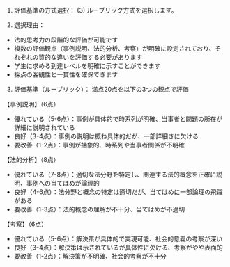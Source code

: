 1. 評価基準の方式選択：
(3) ルーブリック方式を選択します。

2. 選択理由：
- 法的思考力の段階的な評価が可能です
- 複数の評価観点（事例説明、法的分析、考察）が明確に設定されており、それぞれの質的な違いを評価する必要があります
- 学生に求める到達レベルを明確に示すことができます
- 採点の客観性と一貫性を確保できます

3. 評価基準（ルーブリック）：
満点20点を以下の3つの観点で評価

【事例説明】（6点）
- 優れている（5-6点）：事例が具体的で時系列が明確、当事者と問題の所在が詳細に説明されている
- 良好（3-4点）：事例の説明は概ね具体的だが、一部詳細さに欠ける
- 要改善（1-2点）：事例が抽象的、時系列や当事者関係が不明確

【法的分析】（8点）
- 優れている（7-8点）：適切な法分野を特定し、関連する法的概念を正確に説明、事例への当てはめが論理的
- 良好（4-6点）：法分野と概念の特定は適切だが、当てはめに一部論理の飛躍がある
- 要改善（1-3点）：法的概念の理解が不十分、当てはめが不適切

【考察】（6点）
- 優れている（5-6点）：解決策が具体的で実現可能、社会的意義の考察が深い
- 良好（3-4点）：解決策は示されているが具体性に欠ける、考察がやや表面的
- 要改善（1-2点）：解決策が不明確、社会的考察が不十分